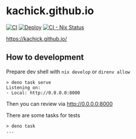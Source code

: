 # kachick.github.io

[![CI](https://github.com/kachick/kachick.github.io/actions/workflows/ci.yml/badge.svg?branch=main)](https://github.com/kachick/kachick.github.io/actions/workflows/ci.yml?query=event%3Apush++)
[![Deploy](https://github.com/kachick/kachick.github.io/actions/workflows/pages.yml/badge.svg)](https://github.com/kachick/kachick.github.io/actions/workflows/pages.yml)
[![CI - Nix Status](https://github.com/kachick/kachick.github.io/actions/workflows/ci-nix.yml/badge.svg?branch=main)](https://github.com/kachick/kachick.github.io/actions/workflows/ci-nix.yml?query=branch%3Amain+)

<https://kachick.github.io/>

## How to development

Prepare dev shell with `nix develop` or `direnv allow`

```console
> deno task serve
Listening on:
- Local: http://0.0.0.0:8000
```

Then you can review via <http://0.0.0.0:8000>

There are some tasks for tests

```console
> deno task
...
```
